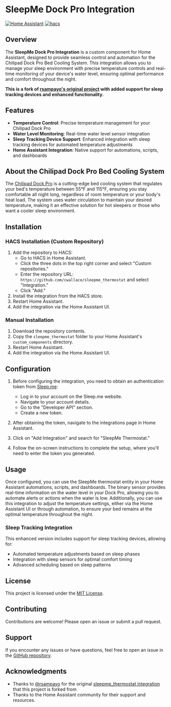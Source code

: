 # SleepMe Dock Pro Integration

[![Home Assistant](https://img.shields.io/badge/Home%20Assistant-Custom%20Component-%2341BDF5.svg?style=for-the-badge)](https://www.home-assistant.io/)
[![hacs][hacsbadge]](https://github.com/hacs/default)

[hacsbadge]: https://img.shields.io/badge/HACS-Custom_Repository-41BDF5.svg?style=for-the-badge

## Overview

The **SleepMe Dock Pro Integration** is a custom component for Home Assistant, designed to provide seamless control and automation for the Chilipad Dock Pro Bed Cooling System. This integration allows you to manage your sleep environment with precise temperature controls and real-time monitoring of your device's water level, ensuring optimal performance and comfort throughout the night.

**This is a fork of [rsampayo's original project](https://github.com/rsampayo/sleepme_thermostat) with added support for sleep tracking devices and enhanced functionality.**

## Features

- **Temperature Control**: Precise temperature management for your Chilipad Dock Pro
- **Water Level Monitoring**: Real-time water level sensor integration
- **Sleep Tracking Device Support**: Enhanced integration with sleep tracking devices for automated temperature adjustments
- **Home Assistant Integration**: Native support for automations, scripts, and dashboards

## About the Chilipad Dock Pro Bed Cooling System

The [Chilipad Dock Pro](https://sleep.me/) is a cutting-edge bed cooling system that regulates your bed's temperature between 55°F and 115°F, ensuring you stay comfortable all night long, regardless of room temperature or your body's heat load. The system uses water circulation to maintain your desired temperature, making it an effective solution for hot sleepers or those who want a cooler sleep environment.

## Installation

### HACS Installation (Custom Repository)

1. Add the repository to HACS:
   - Go to HACS in Home Assistant.
   - Click the three dots in the top right corner and select "Custom repositories."
   - Enter the repository URL: `https://github.com/cwallace/sleepme_thermostat` and select "Integration."
   - Click "Add."
2. Install the integration from the HACS store.
3. Restart Home Assistant.
4. Add the integration via the Home Assistant UI.

### Manual Installation

1. Download the repository contents.
2. Copy the `sleepme_thermostat` folder to your Home Assistant's `custom_components` directory.
3. Restart Home Assistant.
4. Add the integration via the Home Assistant UI.

## Configuration

1. Before configuring the integration, you need to obtain an authentication token from [Sleep.me](https://sleep.me/):
   - Log in to your account on the Sleep.me website.
   - Navigate to your account details.
   - Go to the "Developer API" section.
   - Create a new token.

2. After obtaining the token, navigate to the integrations page in Home Assistant.
3. Click on "Add Integration" and search for "SleepMe Thermostat."
4. Follow the on-screen instructions to complete the setup, where you'll need to enter the token you generated.

## Usage

Once configured, you can use the SleepMe thermostat entity in your Home Assistant automations, scripts, and dashboards. The binary sensor provides real-time information on the water level in your Dock Pro, allowing you to automate alerts or actions when the water is low. Additionally, you can use this integration to adjust the temperature settings, either via the Home Assistant UI or through automation, to ensure your bed remains at the optimal temperature throughout the night.

### Sleep Tracking Integration

This enhanced version includes support for sleep tracking devices, allowing for:
- Automated temperature adjustments based on sleep phases
- Integration with sleep sensors for optimal comfort timing
- Advanced scheduling based on sleep patterns

## License

This project is licensed under the [MIT License](LICENSE).

## Contributing

Contributions are welcome! Please open an issue or submit a pull request.

## Support

If you encounter any issues or have questions, feel free to open an issue in the [GitHub repository](https://github.com/cwallace/sleepme_thermostat).

## Acknowledgments

- Thanks to [@rsampayo](https://github.com/rsampayo) for the original [sleepme_thermostat integration](https://github.com/rsampayo/sleepme_thermostat) that this project is forked from
- Thanks to the Home Assistant community for their support and resources.
